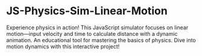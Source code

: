 # JS-Physics-Sim-Linear-Motion
Experience physics in action! This JavaScript simulator focuses on linear motion—input velocity and time to calculate distance with a dynamic animation. An educational tool for mastering the basics of physics. Dive into motion dynamics with this interactive project!
